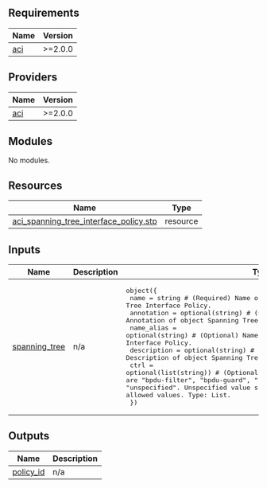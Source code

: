 <!-- BEGIN_TF_DOCS -->
## Requirements

| Name | Version |
|------|---------|
| <a name="requirement_aci"></a> [aci](#requirement\_aci) | >=2.0.0 |

## Providers

| Name | Version |
|------|---------|
| <a name="provider_aci"></a> [aci](#provider\_aci) | >=2.0.0 |

## Modules

No modules.

## Resources

| Name | Type |
|------|------|
| [aci_spanning_tree_interface_policy.stp](https://registry.terraform.io/providers/CiscoDevNet/aci/latest/docs/resources/spanning_tree_interface_policy) | resource |

## Inputs

| Name | Description | Type | Default | Required |
|------|-------------|------|---------|:--------:|
| <a name="input_spanning_tree"></a> [spanning\_tree](#input\_spanning\_tree) | n/a | <pre>object({<br>    name        = string # (Required) Name of object Spanning Tree Interface Policy.<br>    annotation  = optional(string) # (Optional) Annotation of object Spanning Tree Interface Policy.<br>    name_alias  = optional(string) # (Optional) Name alias of object Spanning Tree Interface Policy.<br>    description = optional(string) # (Optional) Description of object Spanning Tree Interface Policy.<br>    ctrl        = optional(list(string)) # (Optional) Interface controls. Allowed values are "bpdu-filter", "bpdu-guard", "unspecified". The default value is "unspecified". Unspecified value should not be added along with other allowed values. Type: List.<br>  })</pre> | n/a | yes |

## Outputs

| Name | Description |
|------|-------------|
| <a name="output_policy_id"></a> [policy\_id](#output\_policy\_id) | n/a |
<!-- END_TF_DOCS -->